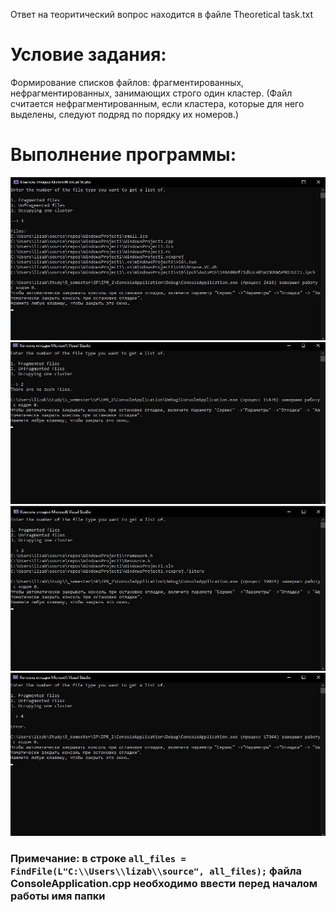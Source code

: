 Ответ на теоритический вопрос находится в файле Theoretical task.txt

# Условие задания:
Формирование списков файлов: фрагментированных, нефрагментированных, занимающих строго один кластер. (Файл считается
нефрагментированным, если кластера, которые для него выделены, следуют подряд по порядку их номеров.) 

# Выполнение программы:
![Screenshot](Picture1.jpg)
![Screenshot](Picture2.jpg)
![Screenshot](Picture3.jpg)
![Screenshot](Picture4.jpg)

### Примечание: в строке `all_files = FindFile(L"C:\\Users\\lizab\\source", all_files);` файла ConsoleApplication.cpp необходимо ввести перед началом работы имя папки
